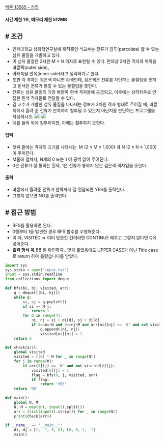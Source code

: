 
[백준 13565 - 침투](https://www.acmipc.net/problem/13565)

#### **시간 제한 1초, 메모리 제한 512MB**

## **# 조건**

- 인제대학교 생화학연구실에 재직중인 석교수는 전류가 침투(percolate) 할 수 있는 섬유 물질을 개발하고 있다. 
- 이 섬유 물질은 2차원 M × N 격자로 표현될 수 있다. 편의상 2차원 격자의 위쪽을 바깥쪽(outer side),
- 아래쪽을 안쪽(inner side)라고 생각하기로 한다. 
- 또한 각 격자는 검은색 아니면 흰색인데, 검은색은 전류를 차단하는 물질임을 뜻하고 흰색은 전류가 통할 수 있는 물질임을 뜻한다. 
- 전류는 섬유 물질의 가장 바깥쪽 흰색 격자들에 공급되고, 이후에는 상하좌우로 인접한 흰색 격자들로 전달될 수 있다.
- 김 교수가 개발한 섬유 물질을 나타내는 정보가 2차원 격자 형태로 주어질 때, 바깥쪽에서 흘려 준 전류가 안쪽까지 침투될 수 있는지 아닌지를 판단하는 프로그램을 작성하시오.
![](https://onlinejudgeimages.s3-ap-northeast-1.amazonaws.com/problem/13565/1.png) ![](https://onlinejudgeimages.s3-ap-northeast-1.amazonaws.com/problem/13565/2.png)
- 예를 들어 위에 침투하지만, 아래는 침투하지 못한다.
#### **입력**
- 첫째 줄에는 격자의 크기를 나타내는  M (2 ≤ M ≤ 1,000) 과 N (2 ≤ N ≤ 1,000) 이 주어진다. 
- M줄에 걸쳐서, N개의 0 또는 1 이 공백 없이 주어진다. 
- 0은 전류가 잘 통하는 흰색, 1은 전류가 통하지 않는 검은색 격자임을 뜻한다.

#### **출력**
- 바깥에서 흘려준 전류가 안쪽까지 잘 전달되면 YES를 출력한다.
- 그렇지 않으면 NO를 출력한다.


## **# 접근 방법**

- BFS를 활용하면 된다.
- 0행부터 1을 발견한 경우 BFS 함수를 수행해준다.
- 이 때, VISITED => 이미 방문한 칸이라면 CONTINUE 해주고 그렇지 않다면 Q에 넣어준다.
- **출력 형식 꼭.!!!!** 잘 확인하자.. 맞게 풀었음에도 UPPER CASE가 아닌 Title case로 return 하여 틀렸습니다를 받았다.

```PYTHON
import sys  
sys.stdin = open('input.txt')  
input = sys.stdin.readline  
from collections import deque  
  
def bfs(bi, bj, visited, arr):  
    q = deque([(bi, bj)])  
    while q:  
        si, sj = q.popleft()  
        if si == N-1:  
            return 1  
        for d in range(4):  
            ni, nj = si + di[d], sj + dj[d]  
            if 0<=ni<N and 0<=nj<M and arr[ni][nj] == '0' and not visited[ni][nj]:  
                q.append((ni, nj))  
                visited[ni][nj] = 1  
    return 0  
  
def check(arr):  
    global visited  
    visited = [[0] * M for _ in range(N)]  
    for j in range(M):  
        if arr[0][j] == '0' and not visited[0][j]:  
            visited[0][j] = 1  
            flag = bfs(0, j, visited, arr)  
            if flag:  
                return 'YES'  
    return 'NO'  
  
def main():  
    global N, M  
    N, M = map(int, input().split())  
    arr = [list(input().strip()) for _ in range(N)]  
    print(check(arr))  
  
if __name__ == "__main__":  
    di, dj = [1, -1, 0, 0], [0, 0, 1, -1]  
    main()
```
